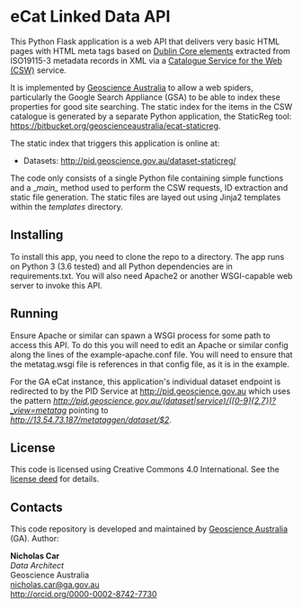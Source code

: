 # eCat Linked Data API
This Python Flask application is a web API that delivers very basic HTML pages with HTML meta tags based on 
[Dublin Core elements](http://dublincore.org/documents/dces/) extracted from ISO19115-3 metadata records in XML via a 
[Catalogue Service for the Web (CSW)](https://en.wikipedia.org/wiki/Catalog_Service_for_the_Web) service. 

It is implemented by [Geoscience Australia](http://www.ga.gov.au) to allow a web spiders, particularly the Google Search 
Appliance (GSA) to be able to index these properties for good site searching. The static index for the items in the CSW 
catalogue is generated by a separate Python application, the StaticReg tool: 
<https://bitbucket.org/geoscienceaustralia/ecat-staticreg>.
 
The static index that triggers this application is online at:

* Datasets: <http://pid.geoscience.gov.au/dataset-staticreg/>  

The code only consists of a single Python file containing simple functions and a \__main\__ method used to perform the 
CSW requests, ID extraction and static file generation. The static files are layed out using Jinja2 templates within
the _templates_ directory.


## Installing
To install this app, you need to clone the repo to a directory. The app runs on Python 3 (3.6 tested) and all Python 
dependencies are in requirements.txt. You will also need Apache2 or another WSGI-capable web server to invoke this API.


## Running
Ensure Apache or similar can spawn a WSGI process for some path to access this API. To do this you will need to edit an 
Apache or similar config along the lines of the example-apache.conf file. You will need to ensure that the metatag.wsgi 
 file is references in that config file, as it is in the example.
 
For the GA eCat instance, this application's individual dataset endpoint is redirected to by the PID Service at 
<http://pid.geoscience.gov.au> which uses the pattern 
*http://pid.geoscience.gov.au/(dataset|service)/([0-9]{2,7})?_view=metatag* pointing to  
*http://13.54.73.187/metataggen/dataset/$2*.


## License
This code is licensed using Creative Commons 4.0 International. See the [license deed](LICENSE) for details.


## Contacts
This code repository is developed and maintained by [Geoscience Australia](http://www.ga.gov.au) (GA). Author:  

**Nicholas Car**  
*Data Architect*  
Geoscience Australia  
<nicholas.car@ga.gov.au>   
<http://orcid.org/0000-0002-8742-7730>  

